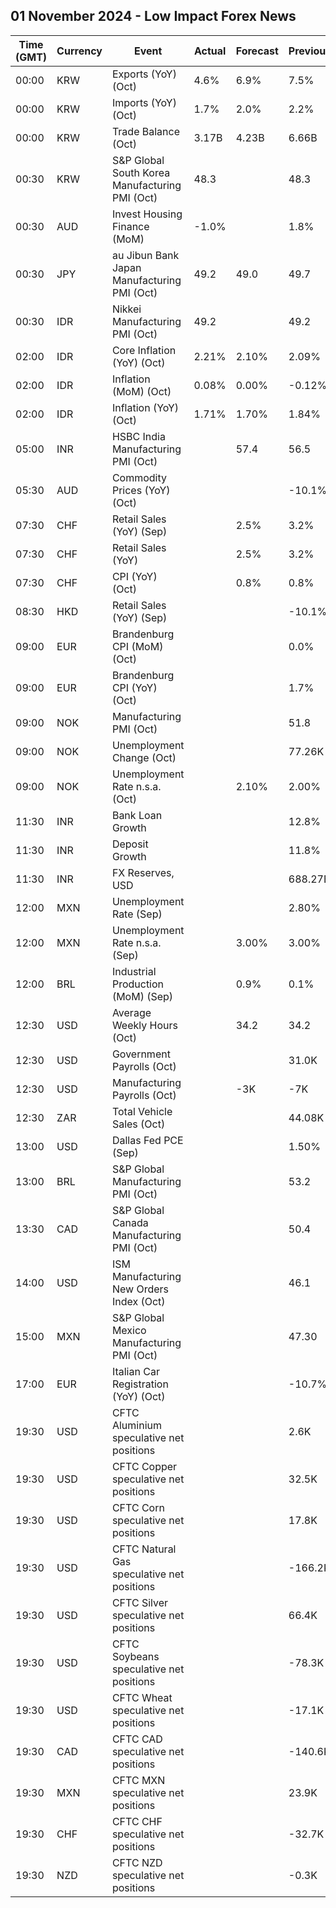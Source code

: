 ## 01 November 2024 - Low Impact Forex News

| Time (GMT) | Currency | Event | Actual | Forecast | Previous |
|------|----------|-------|--------|----------|----------|
| 00:00 | KRW | Exports (YoY) (Oct) | 4.6% | 6.9% | 7.5% |
| 00:00 | KRW | Imports (YoY) (Oct) | 1.7% | 2.0% | 2.2% |
| 00:00 | KRW | Trade Balance (Oct) | 3.17B | 4.23B | 6.66B |
| 00:30 | KRW | S&P Global South Korea Manufacturing PMI (Oct) | 48.3 |  | 48.3 |
| 00:30 | AUD | Invest Housing Finance (MoM) | -1.0% |  | 1.8% |
| 00:30 | JPY | au Jibun Bank Japan Manufacturing PMI (Oct) | 49.2 | 49.0 | 49.7 |
| 00:30 | IDR | Nikkei Manufacturing PMI (Oct) | 49.2 |  | 49.2 |
| 02:00 | IDR | Core Inflation (YoY) (Oct) | 2.21% | 2.10% | 2.09% |
| 02:00 | IDR | Inflation (MoM) (Oct) | 0.08% | 0.00% | -0.12% |
| 02:00 | IDR | Inflation (YoY) (Oct) | 1.71% | 1.70% | 1.84% |
| 05:00 | INR | HSBC India Manufacturing PMI (Oct) |  | 57.4 | 56.5 |
| 05:30 | AUD | Commodity Prices (YoY) (Oct) |  |  | -10.1% |
| 07:30 | CHF | Retail Sales (YoY) (Sep) |  | 2.5% | 3.2% |
| 07:30 | CHF | Retail Sales (YoY) |  | 2.5% | 3.2% |
| 07:30 | CHF | CPI (YoY) (Oct) |  | 0.8% | 0.8% |
| 08:30 | HKD | Retail Sales (YoY) (Sep) |  |  | -10.1% |
| 09:00 | EUR | Brandenburg CPI (MoM) (Oct) |  |  | 0.0% |
| 09:00 | EUR | Brandenburg CPI (YoY) (Oct) |  |  | 1.7% |
| 09:00 | NOK | Manufacturing PMI (Oct) |  |  | 51.8 |
| 09:00 | NOK | Unemployment Change (Oct) |  |  | 77.26K |
| 09:00 | NOK | Unemployment Rate n.s.a. (Oct) |  | 2.10% | 2.00% |
| 11:30 | INR | Bank Loan Growth |  |  | 12.8% |
| 11:30 | INR | Deposit Growth |  |  | 11.8% |
| 11:30 | INR | FX Reserves, USD |  |  | 688.27B |
| 12:00 | MXN | Unemployment Rate (Sep) |  |  | 2.80% |
| 12:00 | MXN | Unemployment Rate n.s.a. (Sep) |  | 3.00% | 3.00% |
| 12:00 | BRL | Industrial Production (MoM) (Sep) |  | 0.9% | 0.1% |
| 12:30 | USD | Average Weekly Hours (Oct) |  | 34.2 | 34.2 |
| 12:30 | USD | Government Payrolls (Oct) |  |  | 31.0K |
| 12:30 | USD | Manufacturing Payrolls (Oct) |  | -3K | -7K |
| 12:30 | ZAR | Total Vehicle Sales (Oct) |  |  | 44.08K |
| 13:00 | USD | Dallas Fed PCE (Sep) |  |  | 1.50% |
| 13:00 | BRL | S&P Global Manufacturing PMI (Oct) |  |  | 53.2 |
| 13:30 | CAD | S&P Global Canada Manufacturing PMI (Oct) |  |  | 50.4 |
| 14:00 | USD | ISM Manufacturing New Orders Index (Oct) |  |  | 46.1 |
| 15:00 | MXN | S&P Global Mexico Manufacturing PMI (Oct) |  |  | 47.30 |
| 17:00 | EUR | Italian Car Registration (YoY) (Oct) |  |  | -10.7% |
| 19:30 | USD | CFTC Aluminium speculative net positions |  |  | 2.6K |
| 19:30 | USD | CFTC Copper speculative net positions |  |  | 32.5K |
| 19:30 | USD | CFTC Corn speculative net positions |  |  | 17.8K |
| 19:30 | USD | CFTC Natural Gas speculative net positions |  |  | -166.2K |
| 19:30 | USD | CFTC Silver speculative net positions |  |  | 66.4K |
| 19:30 | USD | CFTC Soybeans speculative net positions |  |  | -78.3K |
| 19:30 | USD | CFTC Wheat speculative net positions |  |  | -17.1K |
| 19:30 | CAD | CFTC CAD speculative net positions |  |  | -140.6K |
| 19:30 | MXN | CFTC MXN speculative net positions |  |  | 23.9K |
| 19:30 | CHF | CFTC CHF speculative net positions |  |  | -32.7K |
| 19:30 | NZD | CFTC NZD speculative net positions |  |  | -0.3K |

